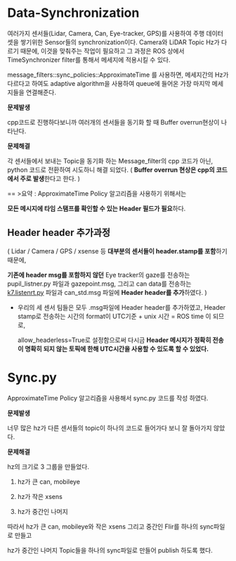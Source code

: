 # Data-Synchronization
여러가지 센서들(Lidar, Camera, Can, Eye-tracker, GPS)를 사용하여 주행 데이터셋을 쌓기위한 Sensor들의 synchronization이다.
Camera와 LiDAR Topic Hz가 다르기 때문에, 이것을 맞춰주는 작업이 필요하고 그 과정은 ROS 상에서 TimeSynchronizer filter를 통해서 메세지에 적용시킬 수 있다. 

message_filters::sync_policies::ApproximateTime 를 사용하면, 메세지간의 Hz가 다르다고 하여도 adaptive algorithm을 사용하여 queue에 들어온 가장 마지막 메세지들을 연결해준다.

**문제발생**

cpp코드로 진행하다보니까 여러개의 센서들을 동기화 할 때 Buffer overrun현상이 나타난다.

**문제해결**

각 센서들에서 보내는 Topic을 동기화 하는 Message_filter의 cpp 코드가 아닌, python 코드로 전환하여 시도하니 해결 되었다. ( **Buffer overrun 현상은 cpp의 코드에서 주로 발생**한다고 한다. )



== >요약 :  ApproximateTime Policy 알고리즘을 사용하기 위해서는

**모든 메시지에 타임 스탬프를 확인할 수 있는 Header 필드가 필요**하다.


## Header header 추가과정

( Lidar /  Camera / GPS / xsense 등 **대부분의 센서들이 header.stamp를 포함**하기 때문에, 

**기존에 header msg를 포함하지 않던** Eye tracker의 gaze를 전송하는 pupil_listner.py 파일과 gazepoint.msg, 그리고 can data를 전송하는 [k7.listenrt.py](http://k7.listenrt.py) 파일과  can_std.msg 파일에 **Header header를 추가**하였다. )

- 우리의 세 센서 팀들은 모두 .msg파일에 Header header를 추가하였고, Header stamp로 전송하는 시간의 format이 UTC기준 + unix 시간 = ROS time 이 되므로,
    
    allow_headerless=True로 설정함으로써 다시금 **Header 메시지가 정확히 전송이 명확히 되지 않는 토픽에 한해 UTC시간을 사용할 수 있도록 할 수 있었다.**
    
# Sync.py

 ApproximateTime Policy 알고리즘을 사용해서 sync.py 코드를 작성 하였다. 

**문제발생**

너무 많은 hz가 다른 센서들의 topic이 하나의 코드로 들어가다 보니 잘 돌아가지 않았다. 

**문제해결**

hz의 크기로 3 그룹을 만들었다. 

1) hz가 큰 can, mobileye

2) hz가 작은 xsens

3) hz가 중간인 나머지

따라서 hz가 큰 can, mobileye와 작은 xsens 그리고 중간인 Flir를 하나의 sync파일로 만들고 

hz가 중간인 나머지 Topic들을 하나의 sync파일로 만들어 publish 하도록 했다.
